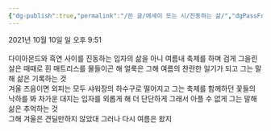 ```yaml
---
{"dg-publish":true,"permalink":"/쓴 글/에세이 또는 시/진동하는 삶/","dgPassFrontmatter":true,"noteIcon":""}
---
```


2021년 10월 10일 일 오후 9:51<br/>
<br/>
다이아몬드와 흑연 사이를 진동하는 입자의 삶을 아니 여름내 축제를 하며 검게 그을린 살은 때때로 흰 매트리스를 물들이곤 해 얼룩은 그해 여름의 찬란한 일기가 되고 그는 말해 삶은 기록하는 것<br/>
겨울 즈음이면 외피는 모두 샤워장의 하수구로 떨어지고 그는 축제를 함께하던 꽃들의 낙하를 봐 차가운 대지는 입자를 외롭게 해 더 단단하게 그래서 아플 수 없게 그는 말해 삶은 추억하는 것<br/>
그해 겨울은 견딜만하지 않았대 그러나 다시 여름은 왔지<br/>
